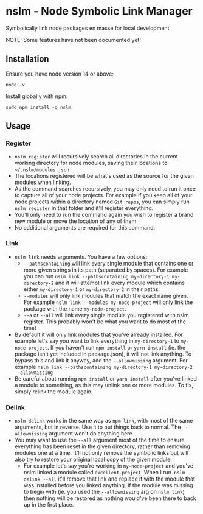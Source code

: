 # nslm - Node Symbolic Link Manager

Symbolically link node packages en masse for local development

NOTE: Some features have not been documented yet!

## Installation

Ensure you have node version 14 or above:

```
node -v
```

Install globally with npm:

```
sudo npm install -g nslm
```

## Usage

### Register

- `nslm register` will recursively search all directories in the current working directory for node modules, saving their locations to `~/.nslm/modules.json`
- The locations registered will be what's used as the source for the given modules when linking.
- As the command searches recursively, you may only need to run it once to capture all of your node projects. For example if you keep all of your node projects within a directory named `Git repos`, you can simply run `nslm register` in that folder and it'll register everything.
- You'll only need to run the command again you wish to register a brand new module or move the location of any of them.
- No additional arguments are required for this command.

### Link

- `nslm link` needs arguments. You have a few options:
  - `--pathscontaining` will link every single module that contains one or more given strings in its path (separated by spaces). For example you can run `nslm link --pathscontaining my-directory-1 my-directory-2` and it will attempt link every module which contains either `my-directory-1` or `my-directory-2` in their paths.
  - `--modules` will only link modules that match the exact name given. For example `nslm link --modules my-node-project` will only link the package with the name `my-node-project`.
  - `--a` or `--all` will link every single module you registered with nslm register. This probably won't be what you want to do most of the time!
- By default it will only link modules that you've already installed. For example let's say you want to link everything in `my-directory-1` to `my-node-project`. If you haven't run `npm install` or `yarn install` (ie. the package isn't yet included in package.json), it will not link anything. To bypass this and link it anyway, add the `--allowmissing` argument. For example `nslm link --pathscontaining my-directory-1 my-directory-2 --allowmissing`
- Be careful about running `npm install` or `yarn install` after you've linked a module to something, as this may unlink one or more modules. To fix, simply relink the module again.

### Delink

- `nslm delink` works in the same way as `npm link`, with most of the same arguments, but in reverse. Use it to put things back to normal. The `--allowmissing` argument won't do anything here.
- You may want to use the `--all` argument most of the time to ensure everything has been reset in the given directory, rather than removing modules one at a time. It'll not only remove the symbolic links but will also try to restore your original local copy of the given module.
  - For example let's say you're working in `my-node-project` and you've nslm linked a module called `excellent-project`. When I run` nslm delink --all` it'll remove that link and replace it with the module that was installed before you linked anything. If the module was missing to begin with (ie. you used the `--allowmissing` arg on `nslm link`) then nothing will be restored as nothing would've been there to back up in the first place.
